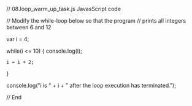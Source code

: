 // 08.loop_warm_up_task.js JavasScript code

// Modify the while-loop below so that the program 
// prints all integers between 6 and 12

var i = 4;

while(i <= 10) {
    console.log(i);
    
    i = i + 2;
}

console.log("i is " + i + " after the loop execution has terminated.");

// End
